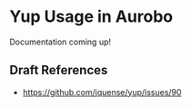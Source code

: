 # Yup Usage in Aurobo

Documentation coming up!

## Draft References

* https://github.com/jquense/yup/issues/90
